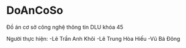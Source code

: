 # DoAnCoSo
 Đồ án cơ sở công nghệ thông tin DLU khóa 45
 
 Người thực hiện: 
 -Lê Trần Anh Khôi
 -Lê Trung Hòa Hiếu
 -Vũ Bá Đông
